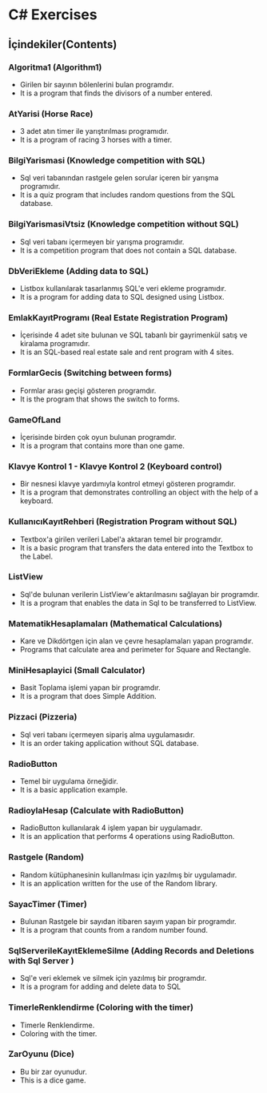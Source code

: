 # C# Exercises
## İçindekiler(Contents)

### Algoritma1 (Algorithm1)

* Girilen bir sayının bölenlerini bulan programdır.
* It is a program that finds the divisors of a number entered.

### AtYarisi (Horse Race)

* 3 adet atın timer ile yarıştırılması programıdır.
* It is a program of racing 3 horses with a timer.

### BilgiYarismasi (Knowledge competition with SQL)

* Sql veri tabanından rastgele gelen sorular içeren bir yarışma programıdır.
* It is a quiz program that includes random questions from the SQL database.

### BilgiYarismasiVtsiz (Knowledge competition without SQL)

* Sql veri tabanı içermeyen bir yarışma programıdır.
* It is a competition program that does not contain a SQL database.

### DbVeriEkleme (Adding data to SQL)

* Listbox kullanılarak tasarlanmış SQL'e veri ekleme programıdır.
* It is a program for adding data to SQL designed using Listbox.

### EmlakKayıtProgramı (Real Estate Registration Program)

* İçerisinde 4 adet site bulunan ve SQL tabanlı  bir gayrimenkül satış ve kiralama programıdır.
* It is an SQL-based real estate sale and rent program with 4 sites.

### FormlarGecis (Switching between forms)

* Formlar arası geçişi gösteren programdır.
* It is the program that shows the switch to forms.

### GameOfLand

* İçerisinde birden çok oyun bulunan programdır. 
* It is a program that contains more than one game.

### Klavye Kontrol 1 - Klavye Kontrol 2 (Keyboard control)

* Bir nesnesi klavye yardımıyla kontrol etmeyi gösteren programdır.
* It is a program that demonstrates controlling an object with the help of a keyboard.

### KullanıcıKayıtRehberi (Registration Program without SQL)
* Textbox'a girilen verileri Label'a aktaran temel bir programdır.
* It is a basic program that transfers the data entered into the Textbox to the Label.

### ListView

* Sql'de bulunan verilerin ListView'e aktarılmasını sağlayan bir programdır.
* It is a program that enables the data in Sql to be transferred to ListView.

### MatematikHesaplamaları (Mathematical Calculations)

* Kare ve Dikdörtgen için alan ve çevre hesaplamaları yapan programdır.
* Programs that calculate area and perimeter for Square and Rectangle.

### MiniHesaplayici (Small Calculator)

* Basit Toplama işlemi yapan bir programdır.
* It is a program that does Simple Addition.

### Pizzaci (Pizzeria)

* Sql veri tabanı içermeyen sipariş alma uygulamasıdır.
* It is an order taking application without SQL database.

### RadioButton

* Temel bir uygulama örneğidir.
* It is a basic application example.

### RadioylaHesap (Calculate with RadioButton)

* RadioButton kullanılarak 4 işlem yapan bir uygulamadır.
* It is an application that performs 4 operations using RadioButton.

### Rastgele (Random)

* Random kütüphanesinin kullanılması için yazılmış bir uygulamadır.
* It is an application written for the use of the Random library.

### SayacTimer (Timer)

* Bulunan Rastgele bir sayıdan itibaren sayım yapan bir programdır.
* It is a program that counts from a random number found.

### SqlServerileKayıtEklemeSilme (Adding Records and Deletions with Sql Server )

* Sql'e veri eklemek ve silmek için yazılmış bir programdır.
* It is a program for adding and delete data to SQL

### TimerleRenklendirme (Coloring with the timer)

* Timerle Renklendirme.
* Coloring with the timer.

### ZarOyunu (Dice)

* Bu bir zar oyunudur.
* This is a dice game.

